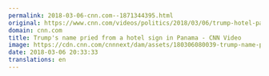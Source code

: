 ```yaml
---
permalink: 2018-03-06-cnn.com--1871344395.html
original: https://www.cnn.com/videos/politics/2018/03/06/trump-hotel-panama-sign-orig-bw-vstan.cnn
domain: cnn.com
title: Trump's name pried from a hotel sign in Panama - CNN Video
image: https://cdn.cnn.com/cnnnext/dam/assets/180306080039-trump-name-panama-hotel-super-tease.jpg
date: 2018-03-06 20:33:33
translations: en
---
```


